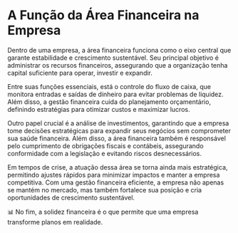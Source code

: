 # A Função da Área Financeira na Empresa

Dentro de uma empresa, a área financeira funciona como o eixo central que garante estabilidade e crescimento sustentável. Seu principal objetivo é administrar os recursos financeiros, assegurando que a organização tenha capital suficiente para operar, investir e expandir.

Entre suas funções essenciais, está o controle do fluxo de caixa, que monitora entradas e saídas de dinheiro para evitar problemas de liquidez. Além disso, a gestão financeira cuida do planejamento orçamentário, definindo estratégias para otimizar custos e maximizar lucros.

Outro papel crucial é a análise de investimentos, garantindo que a empresa tome decisões estratégicas para expandir seus negócios sem comprometer sua saúde financeira. Além disso, a área financeira também é responsável pelo cumprimento de obrigações fiscais e contábeis, assegurando conformidade com a legislação e evitando riscos desnecessários.

Em tempos de crise, a atuação dessa área se torna ainda mais estratégica, permitindo ajustes rápidos para minimizar impactos e manter a empresa competitiva. Com uma gestão financeira eficiente, a empresa não apenas se mantém no mercado, mas também fortalece sua posição e cria oportunidades de crescimento sustentável.

📊 No fim, a solidez financeira é o que permite que uma empresa transforme planos em realidade.








